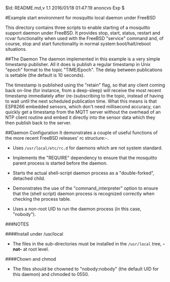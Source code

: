
$Id: README.md,v 1.1 2016/01/18 01:47:19 anoncvs Exp $

#Example start environment for mosquitto local daemon under FreeBSD

This directory contains three scripts to enable starting of a
mosquitto support daemon under FreeBSD.  It provides stop, start,
status, restart and rcvar functionality when used with the
FreeBSD "service" command and, of course, stop and start
functionality in normal system boot/halt/reboot situations.


##The Daemon
The daemon implemented in this example is a very simple
timestamp publisher.  All it does is publish a regular timestamp
in Unix "epoch" format to the topic "TIME/Epoch".  The delay
between publications is settable (the default is 10 seconds).

The timestamp is published using the "retain" flag, so
that any client coming back on-line (for instance, from a
deep-sleep) will receive the most recent timestamp immediately
after (re-)subscribing to the topic, instead of having to wait
until the next scheduled publication time.  What this means is
that ESP8266 embedded sensors, which don't need millisecond
accuracy, can quickly get a timestamp from the MQTT server
without the overhead of an NTP client routine and embed it
directly into the sensor data which they then publish back to the
server. 


##Daemon Configuration
It demonstrates a couple of useful functions of the more recent FreeBSD releases' rc structure:-.

- Uses <code>/usr/local/etc/rc.d</code> for daemons which are not system standard.

- Implements the "REQUIRE" dependency to ensure that the mosquitto parent process is started before the daemon.

- Starts the actual shell-script daemon process as a "double-forked", detached child.

- Demonstrates the use of the "command_interpreter" option to ensure that the (shell script) daemon process is recognized correctly when checking the process table.

- Uses a non-root UID to run the daemon process (in this case, "nobody").


###NOTES

####Install under /usr/local
- The files in the sub-directories must be installed in the <code>/usr/local</code> tree, **-not-** at root level.

####Chown and chmod
- The files should be chowned to "nobody:nobody" (the default UID for this daemon) and chmoded to 0550.


